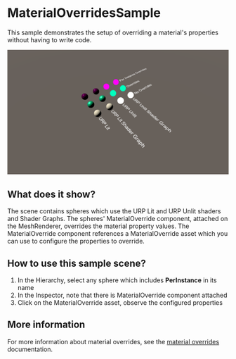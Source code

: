 # MaterialOverridesSample

This sample demonstrates the setup of overriding a material's properties without having to write code.

<img src="../../../READMEimages/MaterialOverridesSample.PNG" width="600">

## What does it show?

The scene contains spheres which use the URP Lit and URP Unlit shaders and Shader Graphs. The spheres' MaterialOverride component, attached on the MeshRenderer, overrides the material property values. The MaterialOverride component references a MaterialOverride asset which you can use to configure the properties to override.

## How to use this sample scene?

1. In the Hierarchy, select any sphere which includes **PerInstance** in its name
2. In the Inspector, note that there is MaterialOverride component attached
3. Click on the MaterialOverride asset, observe the configured properties

## More information

For more information about material overrides, see the [material overrides](https://docs.unity3d.com/Packages/com.unity.entities.graphics@1.0/manual/material-overrides.html) documentation.